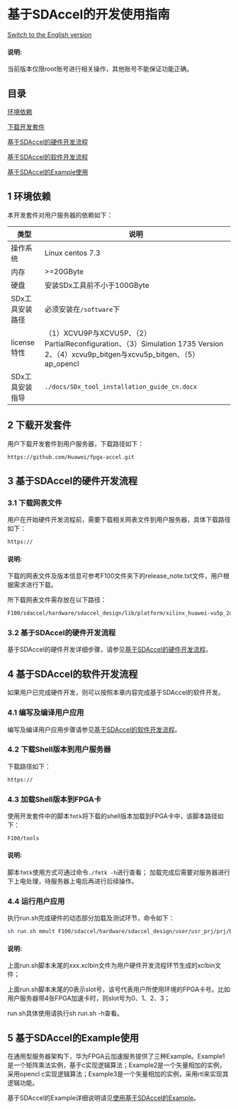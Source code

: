 基于SDAccel的开发使用指南
=======================

[Switch to the English version](./README.md)

#### 说明:

当前版本仅限root账号进行相关操作，其他账号不能保证功能正确。

目录
-------------------------

[环境依赖](#sec-1)

[下载开发套件](#sec-2)

[基于SDAccel的硬件开发流程](#sec-3)

[基于SDAccel的软件开发流程](#sec-4)

[基于SDAccel的Example使用](#sec-5)

<a name="sec_1"></a>
## 1 环境依赖

本开发套件对用户服务器的依赖如下：

| 类型        | 说明                                       |
| --------- | ---------------------------------------- |
| 操作系统      | Linux centos 7.3                         |
| 内存        | >=20GByte                                |
| 硬盘        | 安装SDx工具前不小于100GByte                      |
| SDx工具安装路径 | 必须安装在`/software`下                        |
| license特性 | （1）XCVU9P与XCVU5P、（2）PartialReconfiguration、（3）Simulation 1735 Version 2、（4）xcvu9p_bitgen与xcvu5p_bitgen、（5）ap_opencl |
| SDx工具安装指导 | `./docs/SDx_tool_installation_guide_cn.docx` |


<a name="sec_2"></a>
## 2 下载开发套件

用户下载开发套件到用户服务器，下载路径如下：

```bash
https://github.com/Huawei/fpga-accel.git
```

<a name="sec_3"></a>
## 3 基于SDAccel的硬件开发流程

### 3.1 下载网表文件

用户在开始硬件开发流程前，需要下载相关网表文件到用户服务器，具体下载路径如下：

```bash
https://
```

#### 说明:

下载的网表文件及版本信息可参考F100文件夹下的release_note.txt文件，用户根据需求进行下载。

所下载网表文件需存放在以下路径：

```bash
F100/sdaccel/hardware/sdaccel_design/lib/platform/xilinx_huawei-vu5p_2ddr-dynamic_5_1
```

### 3.2 基于SDAccel的硬件开发流程

基于SDAccel的硬件开发详细步骤，请参见[基于SDAccel的硬件开发流程](./docs/Implementation_Process_of_SDAccel_based_Hardware_Development_cn.md)。

<a name="sec_4"></a>
## 4 基于SDAccel的软件开发流程

如果用户已完成硬件开发，则可以按照本章内容完成基于SDAccel的软件开发。

### 4.1 编写及编译用户应用

编写及编译用户应用步骤请参见[基于SDAccel的软件开发流程](./docs/SDAccel_based_SDK_Configuration_and_Compilation_cn.md)。

### 4.2 下载Shell版本到用户服务器

下载路径如下：

```bash
https://
```

### 4.3 加载Shell版本到FPGA卡

使用开发套件中的脚本`fmtk`将下载的shell版本加载到FPGA卡中，该脚本路径如下：

```bash
F100/tools
```

#### 说明:

脚本`fmtk`使用方式可通过命令`./fmtk -h`进行查看；
加载完成后需要对服务器进行下上电处理，待服务器上电后再进行后续操作。

### 4.4 运行用户应用

执行run.sh完成硬件的动态部分加载及测试环节，命令如下：

```bash
sh run.sh mmult F100/sdaccel/hardware/sdaccel_design/user/usr_prj/prj/bin/xxx.xclbin 0
```

#### 说明:

上面run.sh脚本末尾的xxx.xclbin文件为用户硬件开发流程环节生成的xclbin文件；

上面run.sh脚本末尾的0表示slot号，该号代表用户所使用环境的FPGA卡号。比如用户服务器带4张FPGA加速卡时，则slot号为0、1、2、3；

run.sh具体使用请执行sh run.sh -h查看。

<a name="sec_5"></a>
## 5 基于SDAccel的Example使用

在通用型服务器架构下，华为FPGA云加速服务提供了三种Example。Example1是一个矩阵乘法实例，基于c实现逻辑算法；Example2是一个矢量相加的实例，采用opencl c实现逻辑算法；Example3是一个矢量相加的实例，采用rtl来实现其逻辑功能。

基于SDAccel的Example详细说明请见[使用基于SDAccel的Example](./docs/Using_an_SDAccel_based_Example_cn.md)。